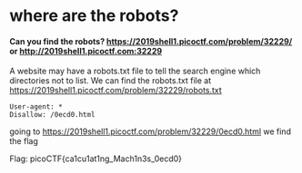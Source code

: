 # where are the robots?
#### Can you find the robots? https://2019shell1.picoctf.com/problem/32229/ or http://2019shell1.picoctf.com:32229

A website may have a robots.txt file to tell the search engine which directories not to list.
We can find the robots.txt file at https://2019shell1.picoctf.com/problem/32229/robots.txt
```
User-agent: *
Disallow: /0ecd0.html
```
going to https://2019shell1.picoctf.com/problem/32229/0ecd0.html we find the flag

Flag: picoCTF{ca1cu1at1ng_Mach1n3s_0ecd0}
